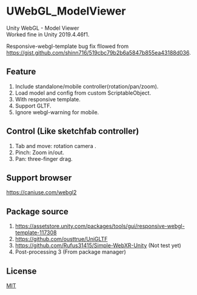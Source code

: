 # UWebGL_ModelViewer
Unity WebGL - Model Viewer  
Worked fine in Unity 2019.4.46f1.  
  
Responsive-webgl-template bug fix fllowed from  
https://gist.github.com/shinn716/519cbc79b2b6a5847b855ea43188d036.
  
## Feature
1. Include standalone/mobile controller(rotation/pan/zoom).
2. Load model and config from custom ScriptableObject.
3. With responsive template.
4. Support GLTF.
5. Ignore webgl-warning for mobile.

## Control (Like sketchfab controller)  
1. Tab and move: rotation camera .
2. Pinch: Zoom in/out.
3. Pan: three-finger drag.  
  
## Support browser  
https://caniuse.com/webgl2  
  
## Package source  
1. https://assetstore.unity.com/packages/tools/gui/responsive-webgl-template-117308
2. https://github.com/ousttrue/UniGLTF
3. https://github.com/Rufus31415/Simple-WebXR-Unity (Not test yet) 
4. Post-processing 3 (From package manager)

## License
[MIT](https://github.com/shinn716/UWebGL_ModelViewer/blob/main/LICENSE)
